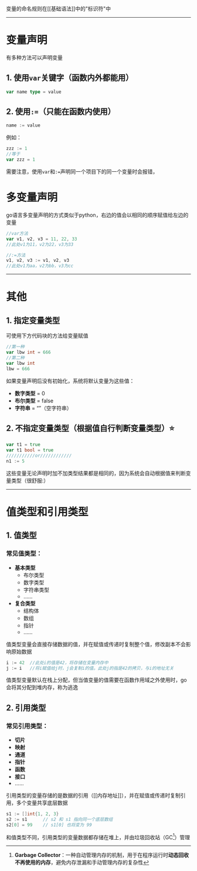 变量的命名规则在[[基础语法]]中的"标识符"中
***
# 变量声明
有多种方法可以声明变量
## 1. 使用`var`关键字（函数内外都能用）
```go
var name type = value
```
## 2. 使用`:=`（只能在函数内使用）
```go
name := value
```
例如：
```go
zzz := 1
//等于
var zzz = 1
```
需要注意，使用`var`和`:=`声明同一个项目下的同一个变量时会报错，
# 多变量声明
go语言多变量声明的方式类似于python，右边的值会以相同的顺序赋值给左边的变量
```go
//var方法
var v1, v2, v3 = 11, 22, 33
//此处v1为11，v2为22，v3为33
```

```go
//:=方法
v1, v2, v3 := v1, v2, v3
//此处v1为aa，v2为bb，v3为cc
```
***
# 其他
## 1. 指定变量类型
可使用下方代码块的方法给变量赋值
```go
//第一种
var lbw int = 666
//第二种
var lbw int
lbw = 666
```
如果变量声明后没有初始化，系统将默认变量为这些值：
* **数字类型** = 0
* **布尔类型** = false
* **字符串** = “”（空字符串）
## 2. 不指定变量类型（根据值自行判断变量类型）⭐
```go
var t1 = true
var t1 bool = true
///////////or////////////
n1 := 5
```
这些变量无论声明时加不加类型结果都是相同的，因为系统会自动根据值来判断变量类型（很舒服:）
***
# 值类型和引用类型
## 1. 值类型
### 常见值类型：
* **基本类型**
	* 布尔类型
	* 数字类型
	* 字符串类型
	* ......  
* **复合类型**
	* 结构体
	* 数组
	* 指针
	* ......

值类型变量会直接存储数据的值，并在赋值或传递时复制整个值，修改副本不会影响原始数据
```go
i := 42  //此处i的值是42，将存储在变量内存中
j := i   //将i赋值给j时，j会复制i的值。此处j的指是42的拷贝，与i的地址无关
```
值类型变量默认在栈上分配，但当值变量的值需要在函数作用域之外使用时，go会将其分配到堆内存，称为逃逸
## 2. 引用类型
### 常见引用类型：
* **切片**
* **映射**
* **通道**
* **指针**
* **函数**
* **接口**
* ......

引用类型的变量存储的是数据的引用（[[内存地址]]），并在赋值或传递时复制引用，多个变量共享底层数据
```go
s1 := []int{1, 2, 3}
s2 := s1      // s2 和 s1 指向同一个底层数组
s2[0] = 99    // s1[0] 也将变为 99
```
和值类型不同，引用类型的变量数据都存储在堆上，并由垃圾回收站（GC[^1]）管理

[^1]: **Garbage Collector**：一种自动管理内存的机制，用于在程序运行时**动态回收不再使用的内存**，避免内存泄漏和手动管理内存的复杂性